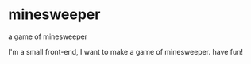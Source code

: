 # minesweeper
a game of minesweeper

I'm a small front-end, I want to make a game of minesweeper.
have fun!

